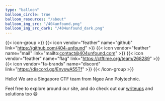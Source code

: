```yaml
---
type: "balloon"
balloon_circle: true
balloon_resources: "/about"
balloon_img_src: "/404unfound.png"
balloon_img_src_dark: "/404unfound_dark.png"
---
```


{{< icon-group >}}
{{< icon vendor="feather" name="github" link="https://github.com/404-unfound" >}}
{{< icon vendor="feather" name="mail" link="mailto:contact@404unfound.com" >}}
{{< icon vendor="feather" name="flag" link="https://ctftime.org/team/268289" >}}
{{< icon vendor="fa-brands" name="discord" link="https://discord.gg/EnvswA55Tf" >}}
{{< /icon-group >}}

Hello! We are a Singapore CTF team from Ngee Ann Polytechnic.

Feel free to explore around our site, and do check out our [writeups](/writeups)
and solutions too :smile:
